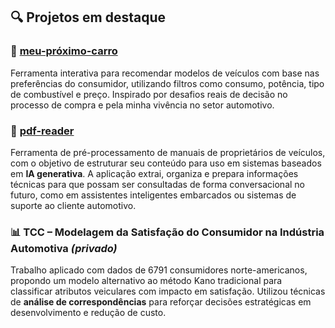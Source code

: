 ## 🔍 Projetos em destaque

### 🚗 [meu-próximo-carro](https://github.com/estaciolima/meu-proximo-carro)
Ferramenta interativa para recomendar modelos de veículos com base nas preferências do consumidor, utilizando filtros como consumo, potência, tipo de combustível e preço. Inspirado por desafios reais de decisão no processo de compra e pela minha vivência no setor automotivo.

### 📄 [pdf-reader](https://github.com/estaciolima/pdf-reader)
Ferramenta de pré-processamento de manuais de proprietários de veículos, com o objetivo de estruturar seu conteúdo para uso em sistemas baseados em **IA generativa**. A aplicação extrai, organiza e prepara informações técnicas para que possam ser consultadas de forma conversacional no futuro, como em assistentes inteligentes embarcados ou sistemas de suporte ao cliente automotivo.

### 📊 TCC – Modelagem da Satisfação do Consumidor na Indústria Automotiva *(privado)*
Trabalho aplicado com dados de 6791 consumidores norte-americanos, propondo um modelo alternativo ao método Kano tradicional para classificar atributos veiculares com impacto em satisfação. Utilizou técnicas de **análise de correspondências** para reforçar decisões estratégicas em desenvolvimento e redução de custo.
